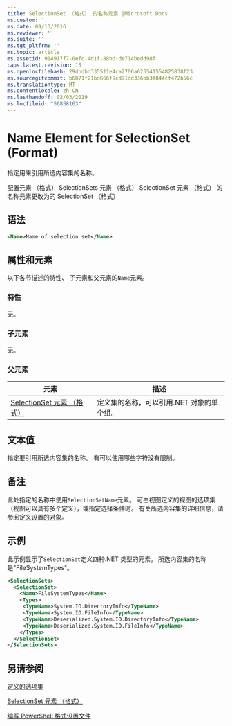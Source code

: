 ```yaml
---
title: SelectionSet （格式） 的名称元素 |Microsoft Docs
ms.custom: ''
ms.date: 09/13/2016
ms.reviewer: ''
ms.suite: ''
ms.tgt_pltfrm: ''
ms.topic: article
ms.assetid: 914917f7-0efc-4d1f-88bd-de714bedd98f
caps.latest.revision: 15
ms.openlocfilehash: 29dbdbd335511e4ca2706a625541554825838f23
ms.sourcegitcommit: b6871f21bd666f9cd71dd336bb3f844cf472b56c
ms.translationtype: MT
ms.contentlocale: zh-CN
ms.lasthandoff: 02/03/2019
ms.locfileid: "56858163"
---
```

# <a name="name-element-for-selectionset-format"></a>Name Element for SelectionSet (Format)

指定用来引用所选内容集的名称。

配置元素 （格式） SelectionSets 元素 （格式） SelectionSet 元素 （格式） 的名称元素更改为的 SelectionSet （格式）

## <a name="syntax"></a>语法

```xml
<Name>Name of selection set</Name>
```

## <a name="attributes-and-elements"></a>属性和元素

以下各节描述的特性、 子元素和父元素的`Name`元素。

### <a name="attributes"></a>特性

无。

### <a name="child-elements"></a>子元素

无。

### <a name="parent-elements"></a>父元素

|元素|描述|
|-------------|-----------------|
|[SelectionSet 元素 （格式）](./selectionset-element-format.md)|定义集的名称，可以引用.NET 对象的单个组。|

## <a name="text-value"></a>文本值

指定要引用所选内容集的名称。 有可以使用哪些字符没有限制。

## <a name="remarks"></a>备注

此处指定的名称中使用`SelectionSetName`元素。 可由视图定义的视图的选项集 （视图可以具有多个定义），或指定选择条件时。 有关所选内容集的详细信息，请参阅[定义设置的对象](./defining-selection-sets.md)。

## <a name="example"></a>示例

此示例显示了`SelectionSet`定义四种.NET 类型的元素。 所选内容集的名称是"FileSystemTypes"。

```xml
<SelectionSets>
  <SelectionSet>
    <Name>FileSystemTypes</Name>
    <Types>
     <TypeName>System.IO.DirectoryInfo</TypeName>
     <TypeName>System.IO.FileInfo</TypeName>
     <TypeName>Deserialized.System.IO.DirectoryInfo</TypeName>
     <TypeName>Deserialized.System.IO.FileInfo</TypeName>
    </Types>
  </SelectionSet>
</SelectionSets>
```

## <a name="see-also"></a>另请参阅

[定义的选项集](./defining-selection-sets.md)

[SelectionSet 元素 （格式）](./selectionset-element-format.md)

[编写 PowerShell 格式设置文件](./writing-a-powershell-formatting-file.md)
